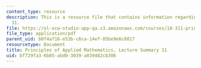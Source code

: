 ```yaml
---
content_type: resource
description: This is a resource file that contains information regarding lecture summary
  31.
file: https://ol-ocw-studio-app-qa.s3.amazonaws.com/courses/18-311-principles-of-applied-mathematics-spring-2014/bf729fa36b85abd03039a039482cb306_MIT18_311S14_Lecture31.pdf
file_type: application/pdf
parent_uid: b0f4af16-e53b-c6ca-14ef-05be9e6c8817
resourcetype: Document
title: Principles of Applied Mathematics, Lecture Summary 31
uid: bf729fa3-6b85-abd0-3039-a039482cb306
---
```

